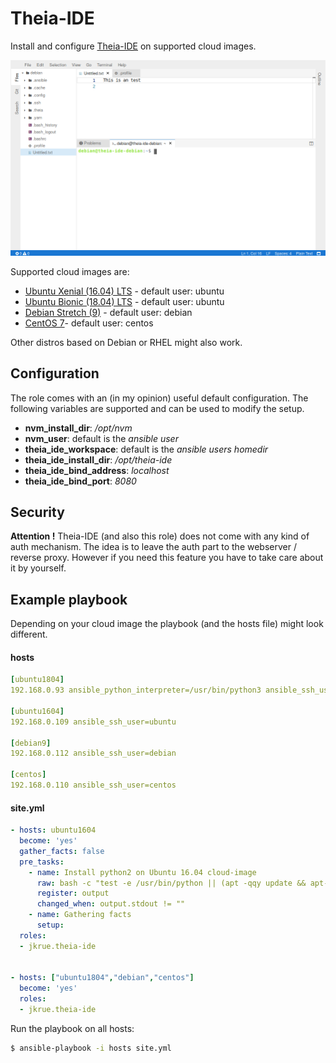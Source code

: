 # Theia-IDE
Install and configure  [Theia-IDE](https://www.theia-ide.org) on supported cloud images.

![](docs/images/screenshot.png "running Theia-IDE on Debian Stretch")

Supported cloud images are:
- [Ubuntu Xenial (16.04) LTS](https://cloud-images.ubuntu.com/xenial/current/) - default user: ubuntu
- [Ubuntu Bionic (18.04) LTS](https://cloud-images.ubuntu.com/bionic/current/) - default user: ubuntu
- [Debian Stretch (9)](https://cdimage.debian.org/cdimage/openstack/current/) - default user: debian
- [CentOS 7](https://cloud.centos.org/centos/7/images/)- default user: centos

Other distros based on Debian or RHEL might also work.
## Configuration

The role comes with an (in my opinion) useful default configuration. 
The following variables are supported and can be used to modify the setup.


- **nvm_install_dir**:  */opt/nvm*
- **nvm_user**: default is the *ansible user*
- **theia_ide_workspace**:  default is the *ansible users homedir*
- **theia_ide_install_dir**: */opt/theia-ide*
- **theia_ide_bind_address**: *localhost*
- **theia_ide_bind_port**: *8080*

## Security
**Attention !** Theia-IDE (and also this role) does not come with any kind of auth mechanism.
The idea is to leave the auth part to the webserver / reverse proxy. However if you need this 
feature you have to take care about it by yourself.


## Example playbook 

Depending on your cloud image the playbook (and the hosts file) might look different.

#### hosts
```yaml
[ubuntu1804]
192.168.0.93 ansible_python_interpreter=/usr/bin/python3 ansible_ssh_user=ubuntu

[ubuntu1604]
192.168.0.109 ansible_ssh_user=ubuntu

[debian9]
192.168.0.112 ansible_ssh_user=debian

[centos]
192.168.0.110 ansible_ssh_user=centos


```

#### site.yml
```yaml
- hosts: ubuntu1604
  become: 'yes'
  gather_facts: false
  pre_tasks:
    - name: Install python2 on Ubuntu 16.04 cloud-image 
      raw: bash -c "test -e /usr/bin/python || (apt -qqy update && apt-get install -qqy python-minimal)
      register: output
      changed_when: output.stdout != ""
    - name: Gathering facts
      setup:    
  roles:
  - jkrue.theia-ide


- hosts: ["ubuntu1804","debian","centos"]
  become: 'yes'
  roles:
  - jkrue.theia-ide

```


Run the playbook on all hosts:

```bash
$ ansible-playbook -i hosts site.yml
```
